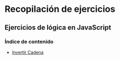 # Recopilación de ejercicios

## Ejercicios de lógica en JavaScript

### Índice de contenido

-   [Invertir Cadena](invertirCadena.md)

